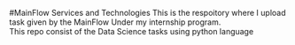 #MainFlow Services and Technologies
This is the respoitory where I upload task given by the MainFlow Under my internship program.
<br>
This repo consist of the Data Science tasks using python language 
